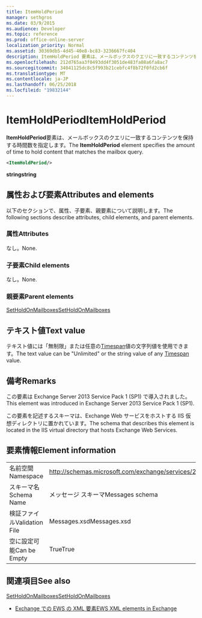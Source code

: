 ```yaml
---
title: ItemHoldPeriod
manager: sethgros
ms.date: 03/9/2015
ms.audience: Developer
ms.topic: reference
ms.prod: office-online-server
localization_priority: Normal
ms.assetid: 30369db5-4d45-40e8-bc83-3236667fc404
description: ItemHoldPeriod 要素は、メールボックスのクエリに一致するコンテンツを保持する時間数を指定します。
ms.openlocfilehash: 212d765aa3f0493dd4f3051de483fa08a6fa8ac7
ms.sourcegitcommit: 34041125dc8c5f993b21cebfc4f8b72f0fd2cb6f
ms.translationtype: MT
ms.contentlocale: ja-JP
ms.lasthandoff: 06/25/2018
ms.locfileid: "19832144"
---
```

# <a name="itemholdperiod"></a><span data-ttu-id="715bc-103">ItemHoldPeriod</span><span class="sxs-lookup"><span data-stu-id="715bc-103">ItemHoldPeriod</span></span>

<span data-ttu-id="715bc-104">**ItemHoldPeriod**要素は、メールボックスのクエリに一致するコンテンツを保持する時間数を指定します。</span><span class="sxs-lookup"><span data-stu-id="715bc-104">The **ItemHoldPeriod** element specifies the amount of time to hold content that matches the mailbox query.</span></span> 
  
```XML
<ItemHoldPeriod/>
```

 <span data-ttu-id="715bc-105">**string**</span><span class="sxs-lookup"><span data-stu-id="715bc-105">**string**</span></span>
## <a name="attributes-and-elements"></a><span data-ttu-id="715bc-106">属性および要素</span><span class="sxs-lookup"><span data-stu-id="715bc-106">Attributes and elements</span></span>

<span data-ttu-id="715bc-107">以下のセクションで、属性、子要素、親要素について説明します。</span><span class="sxs-lookup"><span data-stu-id="715bc-107">The following sections describe attributes, child elements, and parent elements.</span></span>
  
### <a name="attributes"></a><span data-ttu-id="715bc-108">属性</span><span class="sxs-lookup"><span data-stu-id="715bc-108">Attributes</span></span>

<span data-ttu-id="715bc-109">なし。</span><span class="sxs-lookup"><span data-stu-id="715bc-109">None.</span></span>
  
### <a name="child-elements"></a><span data-ttu-id="715bc-110">子要素</span><span class="sxs-lookup"><span data-stu-id="715bc-110">Child elements</span></span>

<span data-ttu-id="715bc-111">なし。</span><span class="sxs-lookup"><span data-stu-id="715bc-111">None.</span></span>
  
### <a name="parent-elements"></a><span data-ttu-id="715bc-112">親要素</span><span class="sxs-lookup"><span data-stu-id="715bc-112">Parent elements</span></span>

[<span data-ttu-id="715bc-113">SetHoldOnMailboxes</span><span class="sxs-lookup"><span data-stu-id="715bc-113">SetHoldOnMailboxes</span></span>](setholdonmailboxes.md)
  
## <a name="text-value"></a><span data-ttu-id="715bc-114">テキスト値</span><span class="sxs-lookup"><span data-stu-id="715bc-114">Text value</span></span>

<span data-ttu-id="715bc-115">テキスト値には「無制限」または任意の[Timespan](http://msdn.microsoft.com/ja-jp/library/1ecy8h51%28v=vs.110%29.aspx)値の文字列値を使用できます。</span><span class="sxs-lookup"><span data-stu-id="715bc-115">The text value can be "Unlimited" or the string value of any [Timespan](http://msdn.microsoft.com/ja-jp/library/1ecy8h51%28v=vs.110%29.aspx) value.</span></span> 
  
## <a name="remarks"></a><span data-ttu-id="715bc-116">備考</span><span class="sxs-lookup"><span data-stu-id="715bc-116">Remarks</span></span>

<span data-ttu-id="715bc-117">この要素は Exchange Server 2013 Service Pack 1 (SP1) で導入されました。</span><span class="sxs-lookup"><span data-stu-id="715bc-117">This element was introduced in Exchange Server 2013 Service Pack 1 (SP1).</span></span>
  
<span data-ttu-id="715bc-118">この要素を記述するスキーマは、Exchange Web サービスをホストする IIS 仮想ディレクトリに置かれています。</span><span class="sxs-lookup"><span data-stu-id="715bc-118">The schema that describes this element is located in the IIS virtual directory that hosts Exchange Web Services.</span></span>
  
## <a name="element-information"></a><span data-ttu-id="715bc-119">要素情報</span><span class="sxs-lookup"><span data-stu-id="715bc-119">Element information</span></span>

|||
|:-----|:-----|
|<span data-ttu-id="715bc-120">名前空間</span><span class="sxs-lookup"><span data-stu-id="715bc-120">Namespace</span></span>  <br/> |http://schemas.microsoft.com/exchange/services/2006/messages  <br/> |
|<span data-ttu-id="715bc-121">スキーマ名</span><span class="sxs-lookup"><span data-stu-id="715bc-121">Schema Name</span></span>  <br/> |<span data-ttu-id="715bc-122">メッセージ スキーマ</span><span class="sxs-lookup"><span data-stu-id="715bc-122">Messages schema</span></span>  <br/> |
|<span data-ttu-id="715bc-123">検証ファイル</span><span class="sxs-lookup"><span data-stu-id="715bc-123">Validation File</span></span>  <br/> |<span data-ttu-id="715bc-124">Messages.xsd</span><span class="sxs-lookup"><span data-stu-id="715bc-124">Messages.xsd</span></span>  <br/> |
|<span data-ttu-id="715bc-125">空に設定可能</span><span class="sxs-lookup"><span data-stu-id="715bc-125">Can be Empty</span></span>  <br/> |<span data-ttu-id="715bc-126">True</span><span class="sxs-lookup"><span data-stu-id="715bc-126">True</span></span>  <br/> |
   
## <a name="see-also"></a><span data-ttu-id="715bc-127">関連項目</span><span class="sxs-lookup"><span data-stu-id="715bc-127">See also</span></span>



[<span data-ttu-id="715bc-128">SetHoldOnMailboxes</span><span class="sxs-lookup"><span data-stu-id="715bc-128">SetHoldOnMailboxes</span></span>](setholdonmailboxes.md)


- [<span data-ttu-id="715bc-129">Exchange での EWS の XML 要素</span><span class="sxs-lookup"><span data-stu-id="715bc-129">EWS XML elements in Exchange</span></span>](ews-xml-elements-in-exchange.md)

